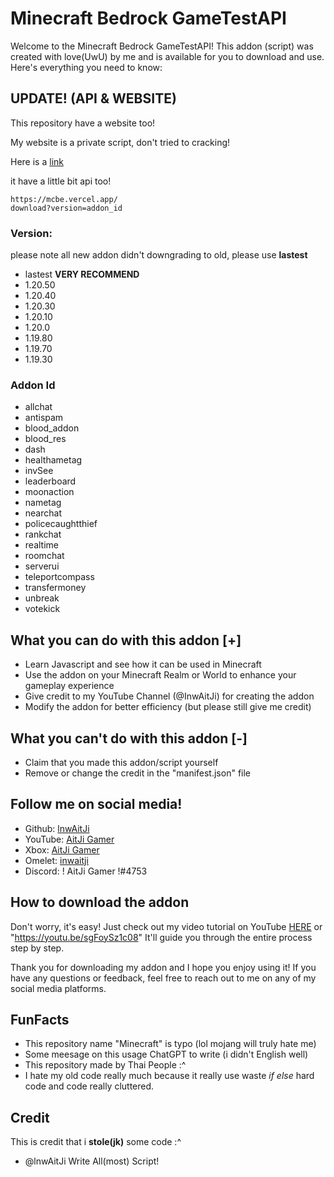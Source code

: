 # Minecraft Bedrock GameTestAPI
Welcome to the Minecraft Bedrock GameTestAPI! This addon (script) was created with love(UwU) by me and is available for you to download and use. Here's everything you need to know:

## UPDATE! (API & WEBSITE)
This repository have a website too!

My website is a private script, don't tried to cracking!

Here is a [link](https://mcbe.vercel.app/addon/)

it have a little bit api too!
```
https://mcbe.vercel.app/
download?version=addon_id
```
### Version:
please note all new addon didn't downgrading to old, please use **lastest**
- lastest **VERY RECOMMEND**
- 1.20.50
- 1.20.40
- 1.20.30
- 1.20.10
- 1.20.0
- 1.19.80
- 1.19.70
- 1.19.30

### Addon Id
- allchat
- antispam
- blood_addon
- blood_res
- dash
- healthametag
- invSee
- leaderboard
- moonaction
- nametag
- nearchat
- policecaughtthief
- rankchat
- realtime
- roomchat
- serverui
- teleportcompass
- transfermoney
- unbreak
- votekick

## What you can do with this addon [+]
- Learn Javascript and see how it can be used in Minecraft
- Use the addon on your Minecraft Realm or World to enhance your gameplay experience
- Give credit to my YouTube Channel (@InwAitJi) for creating the addon
- Modify the addon for better efficiency (but please still give me credit)

## What you can't do with this addon [-] 
- Claim that you made this addon/script yourself
- Remove or change the credit in the "manifest.json" file

## Follow me on social media!
- Github: [lnwAitJi](https://github.com/lnwAitJi)
- YouTube: [AitJi Gamer](https://www.youtube.com/@InwAitJi)
- Xbox: [AitJi Gamer](https://youtu.be/xvFZjo5PgG0)
- Omelet: [inwaitji](https://omlet.gg/profile/inw_aitji)
- Discord: ! AitJi Gamer !#4753

## How to download the addon
Don't worry, it's easy! Just check out my video tutorial on YouTube [HERE](https://youtu.be/sgFoySz1c08) or "https://youtu.be/sgFoySz1c08" It'll guide you through the entire process step by step.

Thank you for downloading my addon and I hope you enjoy using it! If you have any questions or feedback, feel free to reach out to me on any of my social media platforms.

## FunFacts
- This repository name "Minecraft" is typo (lol mojang will truly hate me)
- Some meesage on this usage ChatGPT to write (i didn't English well)
- This repository made by Thai People :^
- I hate my old code really much because it really use waste *if else* hard code and code really cluttered.

## Credit
This is credit that i **stole(jk)** some code :^

- @lnwAitJi Write All(most) Script!
